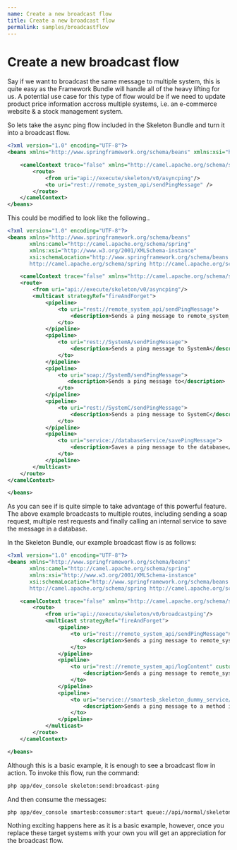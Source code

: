 ```yaml
---
name: Create a new broadcast flow
title: Create a new broadcast flow
permalink: samples/broadcastflow
---
```


# Create a new broadcast flow

Say if we want to broadcast the same message to multiple system, this is quite easy as the Framework Bundle will handle all of the heavy lifting for us. 
A potential use case for this type of flow would be if we need to update product price information accross multiple systems, i.e. an e-commerce website & a stock management system.

So lets take the async ping flow included in the Skeleton Bundle and turn it into a broadcast flow. 

```xml
<?xml version="1.0" encoding="UTF-8"?>
<beans xmlns="http://www.springframework.org/schema/beans" xmlns:xsi="http://www.w3.org/2001/XMLSchema-instance" xmlns:camel="http://camel.apache.org/schema/spring" xsi:schemaLocation="http://www.springframework.org/schema/beans http://www.springframework.org/schema/beans/spring-beans.xsd http://camel.apache.org/schema/spring http://camel.apache.org/schema/spring/camel-spring.xsd">

    <camelContext trace="false" xmlns="http://camel.apache.org/schema/spring">
        <route>
            <from uri="api://execute/skeleton/v0/asyncping"/>
            <to uri="rest://remote_system_api/sendPingMessage" />
        </route>
    </camelContext>
</beans>
```

This could be modified to look like the following..

```xml
<?xml version="1.0" encoding="UTF-8"?>
<beans xmlns="http://www.springframework.org/schema/beans"
       xmlns:camel="http://camel.apache.org/schema/spring"
       xmlns:xsi="http://www.w3.org/2001/XMLSchema-instance"
       xsi:schemaLocation="http://www.springframework.org/schema/beans http://www.springframework.org/schema/beans/spring-beans-3.0.xsd
       http://camel.apache.org/schema/spring http://camel.apache.org/schema/spring/camel-spring.xsd">

    <camelContext trace="false" xmlns="http://camel.apache.org/schema/spring">
    <route>
        <from uri="api://execute/skeleton/v0/asyncping"/>
        <multicast strategyRef="fireAndForget">
            <pipeline>
                <to uri="rest://remote_system_api/sendPingMessage">
                    <description>Sends a ping message to remote_system_api</description>
                </to>
            </pipeline>
            <pipeline>
                <to uri="rest://SystemA/sendPingMessage">
                    <description>Sends a ping message to SystemA</description>
                </to>
            </pipeline>
            <pipeline>
                <to uri="soap://SystemB/sendPingMessage">
                   <description>Sends a ping message to</description>
                </to>
            </pipeline>
            <pipeline>
                <to uri="rest://SystemC/sendPingMessage">
                    <description>Sends a ping message to SystemC</description>
                </to>
            </pipeline>
            <pipeline>
                <to uri="service://databaseService/savePingMessage">
                    <description>Saves a ping message to the database</description>
                </to>
            </pipeline>
        </multicast>
    </route>
</camelContext>

</beans>
```
As you can see if is quite simple to take advantage of this powerful feature. 
The above example broadcasts to multiple routes, including sending a soap request, multiple rest requests and finally calling an internal service to save the message in a database.

In the Skeleton Bundle, our example broadcast flow is as follows:

```xml
<?xml version="1.0" encoding="UTF-8"?>
<beans xmlns="http://www.springframework.org/schema/beans"
       xmlns:camel="http://camel.apache.org/schema/spring"
       xmlns:xsi="http://www.w3.org/2001/XMLSchema-instance"
       xsi:schemaLocation="http://www.springframework.org/schema/beans http://www.springframework.org/schema/beans/spring-beans-3.0.xsd
       http://camel.apache.org/schema/spring http://camel.apache.org/schema/spring/camel-spring.xsd">

    <camelContext trace="false" xmlns="http://camel.apache.org/schema/spring">
        <route>
            <from uri="api://execute/skeleton/v0/broadcastping"/>
            <multicast strategyRef="fireAndForget">
                <pipeline>
                    <to uri="rest://remote_system_api/sendPingMessage">
                        <description>Sends a ping message to remote_system_api</description>
                    </to>
                </pipeline>
                <pipeline>
                    <to uri="rest://remote_system_api/logContent" customId="true" id="doNothingWithPing">
                        <description>Sends a ping message to remote_system_api</description>
                    </to>
                </pipeline>
                <pipeline>
                    <to uri="service://smartesb_skeleton_dummy_service/doNothing">
                        <description>Sends a ping message to a method in a service.</description>
                    </to>
                </pipeline>
            </multicast>
        </route>
    </camelContext>

</beans>

```
Although this is a basic example, it is enough to see a broadcast flow in action. 
To invoke this flow, run the command:

```bash
php app/dev_console skeleton:send:broadcast-ping
 ```
 
 And then consume the messages:
 ```bash
 php app/dev_console smartesb:consumer:start queue://api/normal/skeleton/v0/broadcastping
 ```
 Nothing exciting happens here as it is a basic example, however, 
 once you replace these target systems with your own you will get an appreciation for the broadcast flow.
 
 
 